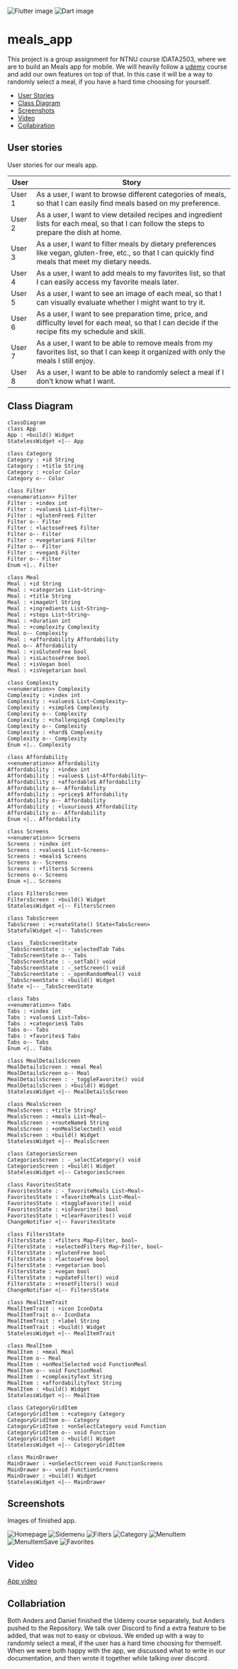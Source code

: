 ![Flutter image](https://img.shields.io/badge/Flutter-02569B?style=for-the-badge&logo=flutter&logoColor=white)
![Dart image](https://img.shields.io/badge/Dart-0175C2?style=for-the-badge&logo=dart&logoColor=white)

# meals_app

This project is a group assignment for NTNU course IDATA2503, where we are to build an Meals app for mobile. We will heavily follow a [udemy](https://www.udemy.com/course/learn-flutter-dart-to-build-ios-android-apps/?couponCode=24T4MT90924A) course and add our own features on top of that. In this case it will be a way to randomly select a meal, if you have a hard time choosing for yourself.

- [User Stories](#user-stories)
- [Class Diagram](#class-diagram)
- [Screenshots](#screenshots)
- [Video](#video)
- [Collabiration](#collabriation)

## User stories

User stories for our meals app.

| **User** | **Story**                                                                                                                                            |
| -------- | ---------------------------------------------------------------------------------------------------------------------------------------------------- |
| User 1   | As a user, I want to browse different categories of meals, so that I can easily find meals based on my preference.                                   |
| User 2   | As a user, I want to view detailed recipes and ingredient lists for each meal, so that I can follow the steps to prepare the dish at home.           |
| User 3   | As a user, I want to filter meals by dietary preferences like vegan, gluten-free, etc., so that I can quickly find meals that meet my dietary needs. |
| User 4   | As a user, I want to add meals to my favorites list, so that I can easily access my favorite meals later.                                            |
| User 5   | As a user, I want to see an image of each meal, so that I can visually evaluate whether I might want to try it.                                      |
| User 6   | As a user, I want to see preparation time, price, and difficulty level for each meal, so that I can decide if the recipe fits my schedule and skill. |
| User 7   | As a user, I want to be able to remove meals from my favorites list, so that I can keep it organized with only the meals I still enjoy.              |
| User 8   | As a user, I want to be able to randomly select a meal if I don’t know what I want.                                                                  |

## Class Diagram

```mermaid
classDiagram
class App
App : +build() Widget
StatelessWidget <|-- App

class Category
Category : +id String
Category : +title String
Category : +color Color
Category o-- Color

class Filter
<<enumeration>> Filter
Filter : +index int
Filter : +values$ List~Filter~
Filter : +glutenFree$ Filter
Filter o-- Filter
Filter : +lactoseFree$ Filter
Filter o-- Filter
Filter : +vegetarian$ Filter
Filter o-- Filter
Filter : +vegan$ Filter
Filter o-- Filter
Enum <|.. Filter

class Meal
Meal : +id String
Meal : +categories List~String~
Meal : +title String
Meal : +imageUrl String
Meal : +ingredients List~String~
Meal : +steps List~String~
Meal : +duration int
Meal : +complexity Complexity
Meal o-- Complexity
Meal : +affordability Affordability
Meal o-- Affordability
Meal : +isGlutenFree bool
Meal : +isLactoseFree bool
Meal : +isVegan bool
Meal : +isVegetarian bool

class Complexity
<<enumeration>> Complexity
Complexity : +index int
Complexity : +values$ List~Complexity~
Complexity : +simple$ Complexity
Complexity o-- Complexity
Complexity : +challenging$ Complexity
Complexity o-- Complexity
Complexity : +hard$ Complexity
Complexity o-- Complexity
Enum <|.. Complexity

class Affordability
<<enumeration>> Affordability
Affordability : +index int
Affordability : +values$ List~Affordability~
Affordability : +affordable$ Affordability
Affordability o-- Affordability
Affordability : +pricey$ Affordability
Affordability o-- Affordability
Affordability : +luxurious$ Affordability
Affordability o-- Affordability
Enum <|.. Affordability

class Screens
<<enumeration>> Screens
Screens : +index int
Screens : +values$ List~Screens~
Screens : +meals$ Screens
Screens o-- Screens
Screens : +filters$ Screens
Screens o-- Screens
Enum <|.. Screens

class FiltersScreen
FiltersScreen : +build() Widget
StatelessWidget <|-- FiltersScreen

class TabsScreen
TabsScreen : +createState() State<TabsScreen>
StatefulWidget <|-- TabsScreen

class _TabsScreenState
_TabsScreenState : -_selectedTab Tabs
_TabsScreenState o-- Tabs
_TabsScreenState : -_setTab() void
_TabsScreenState : -_setScreen() void
_TabsScreenState : -_openRandomMeal() void
_TabsScreenState : +build() Widget
State <|-- _TabsScreenState

class Tabs
<<enumeration>> Tabs
Tabs : +index int
Tabs : +values$ List~Tabs~
Tabs : +categories$ Tabs
Tabs o-- Tabs
Tabs : +favorites$ Tabs
Tabs o-- Tabs
Enum <|.. Tabs

class MealDetailsScreen
MealDetailsScreen : +meal Meal
MealDetailsScreen o-- Meal
MealDetailsScreen : -_toggleFavorite() void
MealDetailsScreen : +build() Widget
StatelessWidget <|-- MealDetailsScreen

class MealsScreen
MealsScreen : +title String?
MealsScreen : +meals List~Meal~
MealsScreen : +routeName$ String
MealsScreen : +onMealSelected() void
MealsScreen : +build() Widget
StatelessWidget <|-- MealsScreen

class CategoriesScreen
CategoriesScreen : -_selectCategory() void
CategoriesScreen : +build() Widget
StatelessWidget <|-- CategoriesScreen

class FavoritesState
FavoritesState : -_favoriteMeals List~Meal~
FavoritesState : +favoriteMeals List~Meal~
FavoritesState : +toggleFavorite() void
FavoritesState : +isFavorite() bool
FavoritesState : +clearFavorites() void
ChangeNotifier <|-- FavoritesState

class FiltersState
FiltersState : +filters Map~Filter, bool~
FiltersState : +selectedFilters Map~Filter, bool~
FiltersState : +glutenFree bool
FiltersState : +lactoseFree bool
FiltersState : +vegetarian bool
FiltersState : +vegan bool
FiltersState : +updateFilter() void
FiltersState : +resetFilters() void
ChangeNotifier <|-- FiltersState

class MealItemTrait
MealItemTrait : +icon IconData
MealItemTrait o-- IconData
MealItemTrait : +label String
MealItemTrait : +build() Widget
StatelessWidget <|-- MealItemTrait

class MealItem
MealItem : +meal Meal
MealItem o-- Meal
MealItem : +onMealSelected void FunctionMeal
MealItem o-- void FunctionMeal
MealItem : +complexityText String
MealItem : +affordabilityText String
MealItem : +build() Widget
StatelessWidget <|-- MealItem

class CategoryGridItem
CategoryGridItem : +category Category
CategoryGridItem o-- Category
CategoryGridItem : +onSelectCategory void Function
CategoryGridItem o-- void Function
CategoryGridItem : +build() Widget
StatelessWidget <|-- CategoryGridItem

class MainDrawer
MainDrawer : +onSelectScreen void FunctionScreens
MainDrawer o-- void FunctionScreens
MainDrawer : +build() Widget
StatelessWidget <|-- MainDrawer
```

## Screenshots

Images of finished app.

![Homepage](doc/homepage.png)
![Sidemenu](doc/sidemenu.png)
![Filters](doc/filters.png)
![Category](doc/category.png)
![MenuItem](doc/menuItem.png)
![MenuItemSave](doc/menuItemSave.png)
![Favorites](doc/favorites.png)

## Video

[App video](doc/Meals%20app%20video.mp4)

## Collabriation

Both Anders and Daniel finished the Udemy course separately, but Anders pushed to the Repository.
We talk over Discord to find a extra feature to be added, that was not to easy or obvious.
We ended up with a way to randomly select a meal, if the user has a hard time choosing for themself.
When we were both happy with the app, we discussed what to write in our documentation, and then wrote it together while talking over discord.
